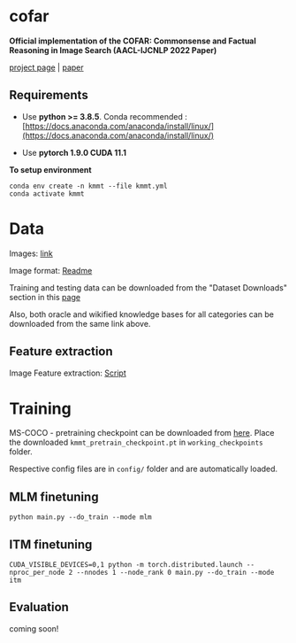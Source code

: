 # cofar
**Official implementation of the COFAR: Commonsense and Factual Reasoning in Image Search (AACL-IJCNLP 2022 Paper)**

[project page](https://vl2g.github.io/projects/cofar/) | [paper](https://vl2g.github.io/)

## Requirements
* Use **python >= 3.8.5**. Conda recommended : [https://docs.anaconda.com/anaconda/install/linux/](https://docs.anaconda.com/anaconda/install/linux/)

* Use **pytorch 1.9.0 CUDA 11.1**

**To setup environment**
```
conda env create -n kmmt --file kmmt.yml
conda activate kmmt
```

# Data
Images: [link](https://drive.google.com/file/d/1pzQdDhCCLWn-L5VMxBb2s4rY7M7mQkdf/view?usp=sharing) 

Image format: [Readme](https://github.com/vl2g/vl2g.github.io/blob/master/projects/cofar/docs/dataset_README.md)


Training and testing data can be downloaded from the "Dataset Downloads" section in this [page](https://vl2g.github.io/projects/cofar/)

Also, both oracle and wikified knowledge bases for all categories can be downloaded from the same link above.

## Feature extraction
Image Feature extraction: [Script](https://gist.github.com/revantteotia/7a992edff725a08819fa21d87d8d2598)

# Training
MS-COCO - pretraining checkpoint can be downloaded from [here](https://drive.google.com/file/d/1Yep6zc652isEk-e4_IcoUYPQr1bzeSet/view?usp=sharing).
Place the downloaded ```kmmt_pretrain_checkpoint.pt``` in ```working_checkpoints``` folder.

Respective config files are in ```config/``` folder and are automatically loaded.

## MLM finetuning

```
python main.py --do_train --mode mlm
```

## ITM finetuning

```
CUDA_VISIBLE_DEVICES=0,1 python -m torch.distributed.launch --nproc_per_node 2 --nnodes 1 --node_rank 0 main.py --do_train --mode itm
```

## Evaluation

coming soon!

